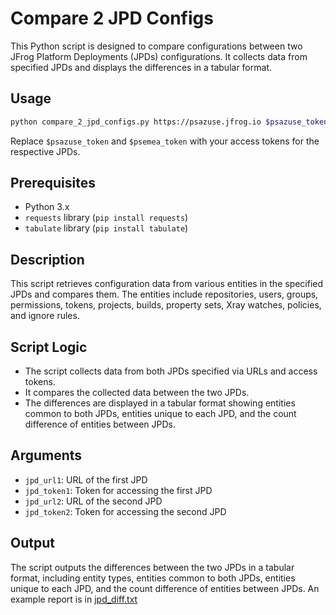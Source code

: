 # Compare 2 JPD Configs

This Python script is designed to compare configurations between two JFrog Platform Deployments (JPDs) configurations.
It collects data from specified JPDs and displays the differences in a tabular format.

## Usage

```bash
python compare_2_jpd_configs.py https://psazuse.jfrog.io $psazuse_token https://psemea.jfrog.io $psemea_token > jpd_diff.txt
```

Replace `$psazuse_token` and `$psemea_token` with your access tokens for the respective JPDs.

## Prerequisites

- Python 3.x
- `requests` library (`pip install requests`)
- `tabulate` library (`pip install tabulate`)

## Description

This script retrieves configuration data from various entities in the specified JPDs and compares them. The entities include repositories, users, groups, permissions, tokens, projects, builds, property sets, Xray watches, policies, and ignore rules.

## Script Logic

- The script collects data from both JPDs specified via URLs and access tokens.
- It compares the collected data between the two JPDs.
- The differences are displayed in a tabular format showing entities common to both JPDs, entities unique to each JPD, and the count difference of entities between JPDs.

## Arguments

- `jpd_url1`: URL of the first JPD
- `jpd_token1`: Token for accessing the first JPD
- `jpd_url2`: URL of the second JPD
- `jpd_token2`: Token for accessing the second JPD

## Output

The script outputs the differences between the two JPDs in a tabular format, including entity types, entities common to both JPDs, entities unique to each JPD, and the count difference of entities between JPDs.
An example report is in [jpd_diff.txt](output/jpd_diff.txt)